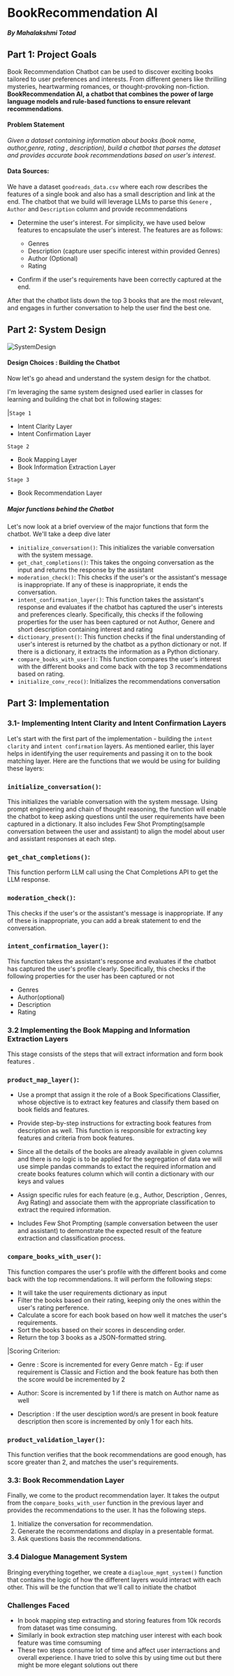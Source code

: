 # BookRecommendation AI 
##### By Mahalakshmi Totad

## Part 1:  Project Goals
Book Recommendation Chatbot can be used to discover exciting books tailored to user preferences and interests. From different geners like thrilling mysteries, heartwarming romances, or thought-provoking non-fiction. **BookRecommendation AI, a chatbot that combines the power of large language models and rule-based functions to ensure relevant recommendations**.


#### Problem Statement

*Given a dataset containing information about books (book name, author,genre, rating , description), build a chatbot that parses the dataset and provides accurate book recommendations based on user's interest*.

#### Data Sources:

We have a dataset `goodreads_data.csv` where  each row describes the features of a single book and also has a small description and link at the end. The chatbot that we build will leverage LLMs to parse this `Genere` , `Author` and  `Description` column and provide recommendations

- Determine the user's interest. For simplicity, we have used below features to encapsulate the user's interest. The features are as follows:
    - Genres
    - Description (capture user specific interest within provided Genres)
    - Author (Optional)
    - Rating

- Confirm if the user's requirements have been correctly captured at the end.

After that the chatbot lists down the top 3 books that are the most relevant, and engages in further conversation to help the user find the best one.

## Part 2: System Design

![SystemDesign](SystemDesign.png)
#### Design Choices : Building the Chatbot

Now let's go ahead and understand the system design for the chatbot.

I'm leveraging the same system designed used earlier in classes for learning and building the chat bot in following stages:


|`Stage 1`

- Intent Clarity Layer
- Intent Confirmation Layer

`Stage 2`

- Book Mapping Layer
- Book Information Extraction Layer

`Stage 3`

- Book Recommendation Layer

##### Major functions behind the Chatbot

Let's now look at a brief overview of the major functions that form the chatbot. We'll take a deep dive later


- `initialize_conversation()`: This initializes the variable conversation with the system message.
- `get_chat_completions()`: This takes the ongoing conversation as the input and returns the response by the assistant
- `moderation_check()`: This checks if the user's or the assistant's message is inappropriate. If any of these is inappropriate, it ends the conversation.
- `intent_confirmation_layer()`: This function takes the assistant's response and evaluates if the chatbot has captured the user's interests and preferences clearly. Specifically, this checks if the following properties for the user has been captured or not  Author, Genere and short description containing interest and rating
- `dictionary_present()`: This function checks if the final understanding of user's interest is returned by the chatbot as a python dictionary or not. If there is a dictionary, it extracts the information as a Python dictionary.
- `compare_books_with_user()`: This function compares the user's interest with the different books and come back with the top 3 recommendations based on rating.
- `initialize_conv_reco()`: Initializes the recommendations conversation

## Part 3: Implementation

###  3.1- Implementing Intent Clarity and Intent Confirmation Layers

Let's start with the first part of the implementation - building the `intent clarity` and `intent confirmation` layers. As mentioned earlier, this layer helps in identifying the user requirements and passing it on to the book matching layer. Here are the functions that we would be using for building these layers:

### `initialize_conversation()`:
This initializes the variable conversation with the system message. Using prompt engineering and chain of thought reasoning, the function will enable the chatbot to keep asking questions until the user requirements have been captured in a dictionary. It also includes Few Shot Prompting(sample conversation between the user and assistant) to align the model about user and assistant responses at each step.

### `get_chat_completions()`:

This function perform LLM call using the Chat Completions API to get the LLM response.

### `moderation_check()`:
 This checks if the user's or the assistant's message is inappropriate. If any of these is inappropriate, you can add a break statement to end the conversation.
 
 ### `intent_confirmation_layer()`:

This function takes the assistant's response and evaluates if the chatbot has captured the user's profile clearly. Specifically, this checks if the following properties for the user has been captured or not
   - Genres
   - Author(optional)
   - Description
   - Rating
   
  ### 3.2 Implementing the Book Mapping and Information Extraction Layers
This stage consists of the steps that will extract information and form book features .

### `product_map_layer()`:

-  Use a prompt that assign it the role of a Book Specifications Classifier, whose objective is to extract key features and classify them based on book fields and features.

- Provide step-by-step instructions for extracting book features from description as well. This function is responsible for extracting key features and criteria from book features. 

- Since all the details of the books are already available in given columns and there is no logic is to be applied for the segregation of data we will use simple pandas commands to extact the required information and create books features column which will contin a dictionary with our keys and values

- Assign specific rules for each feature (e.g., Author, Description , Genres, Avg Rating) and associate them with the appropriate classification to extract the required information.

- Includes Few Shot Prompting (sample conversation between the user and assistant) to demonstrate the expected result of the feature extraction and classification process.

### `compare_books_with_user()`:

This function compares the user's profile with the different books and come back with the top recommendations. It will perform the following steps:
- It will take the user requirements dictionary as input
- Filter the books based on their rating, keeping only the ones within the user's rating perference.
- Calculate a score for each book based on how well it matches the user's requirements.
- Sort the books based on their scores in descending order.
- Return the top 3 books as a JSON-formatted string.

|Scoring Criterion:

- Genre : Score is incremented for every Genre match 
        - Eg: if user requirement is Classic and Fiction and the book feature has both then the score would be incremented by 2

- Author: Score is incremented by 1 if there is match on Author name as well

- Description : If the user desciption word/s are present in book feature description then score is incremented by only 1 for each hits. 

### `product_validation_layer()`:

This function verifies that the book recommendations are good enough, has score greater than 2, and matches the user's requirements.

### 3.3: Book Recommendation Layer

Finally, we come to the product recommendation layer. It takes the output from the `compare_books_with_user` function in the previous layer and provides the recommendations to the user. It has the following steps.
1. Initialize the conversation for recommendation.
2. Generate the recommendations and display in a presentable format.
3. Ask questions basis the recommendations.


### 3.4 Dialogue Management System

Bringing everything together, we create a `diagloue_mgmt_system()` function that contains the logic of how the different layers would interact with each other. This will be the function that we'll call to initiate the chatbot

### Challenges Faced

- In book mapping step extracting and storing features from 10k records from dataset was time consuming.
- Similarly in book extraction step matching user interest with each book feature was time comsuming
- These two steps consume lot of time and affect user interractions and overall experience. I have tried to solve this by using time out but there might be more elegant solutions out there

